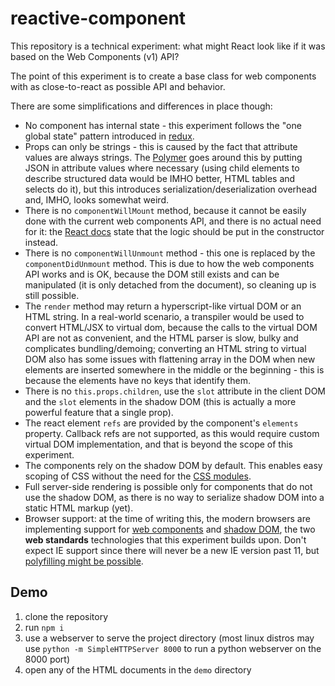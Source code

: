 # reactive-component

This repository is a technical experiment: what might React look like if it was
based on the Web Components (v1) API?

The point of this experiment is to create a base class for web components with
as close-to-react as possible API and behavior.

There are some simplifications and differences in place though:

* No component has internal state - this experiment follows the "one global
  state" pattern introduced in [redux](http://redux.js.org/).
* Props can only be strings - this is caused by the fact that attribute values
  are always strings. The [Polymer](https://www.polymer-project.org/) goes
  around this by putting JSON in attribute values where necessary (using child
  elements to describe structured data would be IMHO better, HTML tables and
  selects do it), but this introduces serialization/deserialization overhead
  and, IMHO, looks somewhat weird.
* There is no `componentWillMount` method, because it cannot be easily done
  with the current web components API, and there is no actual need for it: the
  [React docs](https://facebook.github.io/react/docs/react-component.html#componentwillmount)
  state that the logic should be put in the constructor instead.
* There is no `componentWillUnmount` method - this one is replaced by the
  `componentDidUnmount` method. This is due to how the web components API works
  and is OK, because the DOM still exists and can be manipulated (it is only
  detached from the document), so cleaning up is still possible.
* The `render` method may return a hyperscript-like virtual DOM or an HTML
  string. In a real-world scenario, a transpiler would be used to convert
  HTML/JSX to virtual dom, because the calls to the virtual DOM API are not as
  convenient, and the HTML parser is slow, bulky and complicates
  bundling/demoing; converting an HTML string to virtual DOM also has some
  issues with flattening array in the DOM when new elements are inserted
  somewhere in the middle or the beginning - this is because the elements have
  no keys that identify them.
* There is no `this.props.children`, use the `slot` attribute in the client DOM
  and the `slot` elements in the shadow DOM (this is actually a more powerful
  feature that a single prop).
* The react element `refs` are provided by the component's `elements` property.
  Callback refs are not supported, as this would require custom virtual DOM
  implementation, and that is beyond the scope of this experiment.
* The components rely on the shadow DOM by default. This enables easy scoping
  of CSS without the need for the
  [CSS modules](https://github.com/css-modules/css-modules).
* Full server-side rendering is possible only for components that do not use
  the shadow DOM, as there is no way to serialize shadow DOM into a static HTML
  markup (yet).
* Browser support: at the time of writing this, the modern browsers are
  implementing support for
  [web components](http://caniuse.com/#feat=custom-elementsv1) and
  [shadow DOM](http://caniuse.com/#feat=shadowdomv1), the two **web standards**
  technologies that this experiment builds upon. Don't expect IE support since
  there will never be a new IE version past 11, but
  [polyfilling might be possible](https://www.webcomponents.org/polyfills/).

## Demo

1. clone the repository
2. run `npm i`
3. use a webserver to serve the project directory (most linux distros may use
   `python -m SimpleHTTPServer 8000` to run a python webserver on the 8000
   port)
4. open any of the HTML documents in the `demo` directory
